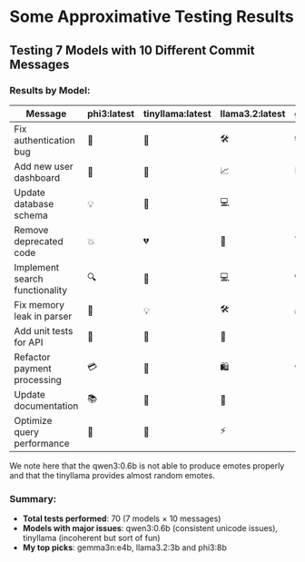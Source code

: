 # Some Approximative Testing Results
## Testing 7 Models with 10 Different Commit Messages

### Results by Model:

| Message                        | phi3\:latest | tinyllama\:latest | llama3.2\:latest | gemma3n\:e2b | gemma3:1b | qwen3:0.6b | gemma3n\:latest |
| ------------------------------ | ------------ | ----------------- | ---------------- | ------------ | --------- | ---------- | --------------- |
| Fix authentication bug         | 🔧           | 🎉                | 🛠               | 🔒           | ✅         | —          | 🔒              |
| Add new user dashboard         | 👨           | 👋                | 📈               | 📊           | 👍        | —          | ✨               |
| Update database schema         | 💡           | 🔢                | 💻               | 💾           | 👍        | —          | 💾              |
| Remove deprecated code         | 💥           | 💔                | 🚮               | 🗑           | —         | —          | 🧹              |
| Implement search functionality | 🔍           | 🌊                | 💻               | 🔍           | ✅         | —          | 🔍              |
| Fix memory leak in parser      | 🔧           | 💡                | 🛠               | ✅         | ✅         | —          | 🐛              |
| Add unit tests for API         | 📝           | 💪                | 📝               | 🧪           | ✅         | —          | 🧪              |
| Refactor payment processing    | 💳           | 🎉                | 🛍               | 💳           | ✅         | —          | 💰              |
| Update documentation           | 📚           | 📝                | 📄               | 📝           | 👍        | —          | 📝              |
| Optimize query performance     | 🚀           | 🤑                | ⚡               | 🚀           | 🚀        | —          | 🚀              |

We note here that the qwen3:0.6b is not able to produce emotes properly and
that the tinyllama provides almost random emotes.


### Summary:
- **Total tests performed**: 70 (7 models × 10 messages)
- **Models with major issues**: qwen3:0.6b (consistent unicode issues), tinyllama (incoherent but sort of fun)
- **My top picks**: gemma3n:e4b, llama3.2:3b and phi3:8b

